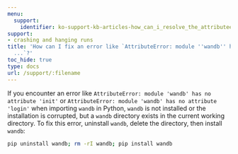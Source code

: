 ```yaml
---
menu:
  support:
    identifier: ko-support-kb-articles-how_can_i_resolve_the_attributeerror_module_wandb_has_no_attribute
support:
- crashing and hanging runs
title: 'How can I fix an error like `AttributeError: module ''wandb'' has no attribute
  ...`?'
toc_hide: true
type: docs
url: /support/:filename
---
```


If you encounter an error like `AttributeError: module 'wandb' has no attribute 'init'` or `AttributeError: module 'wandb' has no attribute 'login'` when importing `wandb` in Python, `wandb` is not installed or the installation is corrupted, but a `wandb` directory exists in the current working directory. To fix this error, uninstall `wandb`, delete the directory, then install `wandb`:

```bash
pip uninstall wandb; rm -rI wandb; pip install wandb
```